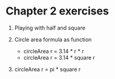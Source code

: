 Chapter 2 exercises
===

1. Playing with half and square

2. Circle area formula as function
    * circleArea r = 3.14 \* r \* r
    * circleArea r = 3.14 \* square r

3. circleArea r = pi \* square r
